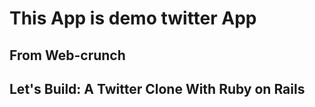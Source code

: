 # This App is demo twitter App
## From Web-crunch
## Let's Build: A Twitter Clone With Ruby on Rails
